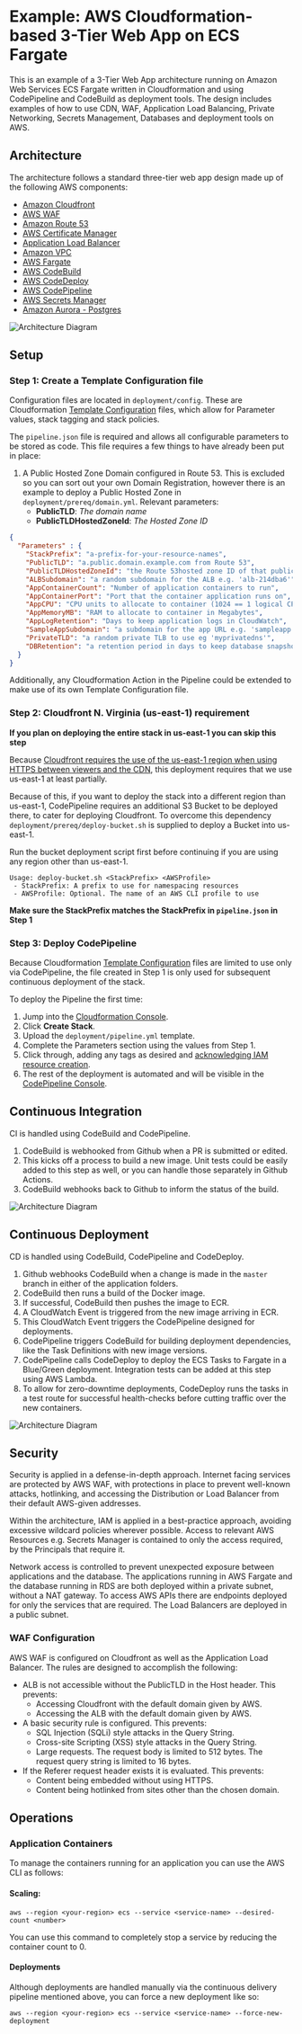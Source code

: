 # Example: AWS Cloudformation-based 3-Tier Web App on ECS Fargate
This is an example of a 3-Tier Web App architecture running on Amazon Web Services ECS Fargate written in Cloudformation and using CodePipeline and CodeBuild as deployment tools. The design includes examples of how to use CDN, WAF, Application Load Balancing, Private Networking, Secrets Management, Databases and deployment tools on AWS.

## Architecture

The architecture follows a standard three-tier web app design made up of the following AWS components:
  - [Amazon Cloudfront](https://aws.amazon.com/cloudfront/)
  - [AWS WAF](https://aws.amazon.com/waf/)
  - [Amazon Route 53](https://aws.amazon.com/route53/)
  - [AWS Certificate Manager](https://aws.amazon.com/certificate-manager/)
  - [Application Load Balancer](https://aws.amazon.com/elasticloadbalancing/)
  - [Amazon VPC](https://aws.amazon.com/vpc/)
  - [AWS Fargate](https://aws.amazon.com/fargate/)
  - [AWS CodeBuild](https://aws.amazon.com/codebuild/)
  - [AWS CodeDeploy](https://aws.amazon.com/codedeploy/)
  - [AWS CodePipeline](https://aws.amazon.com/codepipeline/)
  - [AWS Secrets Manager](https://aws.amazon.com/secrets-manager/)
  - [Amazon Aurora - Postgres](https://aws.amazon.com/rds/aurora/)

![Architecture Diagram](img/arch.png)

## Setup

### Step 1: Create a Template Configuration file
Configuration files are located in `deployment/config`. These are Cloudformation [Template Configuration](https://docs.aws.amazon.com/AWSCloudFormation/latest/UserGuide/continuous-delivery-codepipeline-cfn-artifacts.html#w2ab1c13c15c15) files, which allow for Parameter values, stack tagging and stack policies.

The `pipeline.json` file is required and allows all configurable parameters to be stored as code. This file requires a few things to have already been put in place:

  1. A Public Hosted Zone Domain configured in Route 53. This is excluded so you can sort out your own Domain Registration, however there is an example to deploy a Public Hosted Zone in `deployment/prereq/domain.yml`. Relevant parameters:
      - **PublicTLD**: _The domain name_
      - **PublicTLDHostedZoneId**: _The Hosted Zone ID_

```json
{
  "Parameters" : {
    "StackPrefix": "a-prefix-for-your-resource-names",
    "PublicTLD": "a.public.domain.example.com from Route 53",
    "PublicTLDHostedZoneId": "the Route 53hosted zone ID of that public domain name",
    "ALBSubdomain": "a random subdomain for the ALB e.g. 'alb-214dba6'",
    "AppContainerCount": "Number of application containers to run",
    "AppContainerPort": "Port that the container application runs on",
    "AppCPU": "CPU units to allocate to container (1024 == 1 logical CPU)",
    "AppMemoryMB": "RAM to allocate to container in Megabytes",
    "AppLogRetention": "Days to keep application logs in CloudWatch",
    "SampleAppSubdomain": "a subdomain for the app URL e.g. 'sampleapp'",
    "PrivateTLD": "a random private TLB to use eg 'myprivatedns'",
    "DBRetention": "a retention period in days to keep database snapshots"
  }
}
```

Additionally, any Cloudformation Action in the Pipeline could be extended to make use of its own Template Configuration file.

### Step 2: Cloudfront N. Virginia (us-east-1) requirement
**If you plan on deploying the entire stack in us-east-1 you can skip this step**

Because [Cloudfront requires the use of the us-east-1 region when using HTTPS between viewers and the CDN](https://docs.aws.amazon.com/AmazonCloudfront/latest/DeveloperGuide/cnames-and-https-requirements.html), this deployment requires that we use us-east-1 at least partially.

Because of this, if you want to deploy the stack into a different region than us-east-1, CodePipeline requires an additional S3 Bucket to be deployed there, to cater for deploying Cloudfront. To overcome this dependency `deployment/prereq/deploy-bucket.sh` is supplied to deploy a Bucket into us-east-1.

Run the bucket deployment script first before continuing if you are using any region other than us-east-1.

```
Usage: deploy-bucket.sh <StackPrefix> <AWSProfile>
 - StackPrefix: A prefix to use for namespacing resources
 - AWSProfile: Optional. The name of an AWS CLI profile to use
 ```

**Make sure the StackPrefix matches the StackPrefix in `pipeline.json` in Step 1**

### Step 3: Deploy CodePipeline
Because Cloudformation [Template Configuration](https://docs.aws.amazon.com/AWSCloudFormation/latest/UserGuide/continuous-delivery-codepipeline-cfn-artifacts.html#w2ab1c13c15c15) files are limited to use only via CodePipeline, the file created in Step 1 is only used for subsequent continuous deployment of the stack.

To deploy the Pipeline the first time:
 1. Jump into the [Cloudformation Console](https://console.aws.amazon.com/cloudformation/home).
 2. Click **Create Stack**.
 3. Upload the `deployment/pipeline.yml` template.
 4. Complete the Parameters section using the values from Step 1.
 5. Click through, adding any tags as desired and [acknowledging IAM resource creation](https://docs.aws.amazon.com/AWSCloudFormation/latest/UserGuide/using-iam-template.html#using-iam-capabilities).
 6. The rest of the deployment is automated and will be visible in the [CodePipeline Console](https://console.aws.amazon.com/codesuite/codepipeline/pipelines).

## Continuous Integration

CI is handled using CodeBuild and CodePipeline.
  1. CodeBuild is webhooked from Github when a PR is submitted or edited.
  2. This kicks off a process to build a new image. Unit tests could be easily added to this step as well, or you can handle those separately in Github Actions.
  3. CodeBuild webhooks back to Github to inform the status of the build.

![Architecture Diagram](img/ci.png)

## Continuous Deployment

CD is handled using CodeBuild, CodePipeline and CodeDeploy.
  1. Github webhooks CodeBuild when a change is made in the `master` branch in either of the application folders.
  2. CodeBuild then runs a build of the Docker image.
  3. If successful, CodeBuild then pushes the image to ECR.
  4. A CloudWatch Event is triggered from the new image arriving in ECR.
  5. This CloudWatch Event triggers the CodePipeline designed for deployments.
  6. CodePipeline triggers CodeBuild for building deployment dependencies, like the Task Definitions with new image versions.
  7. CodePipeline calls CodeDeploy to deploy the ECS Tasks to Fargate in a Blue/Green deployment. Integration tests can be added at this step using AWS Lambda.
  8. To allow for zero-downtime deployments, CodeDeploy runs the tasks in a test route for successful health-checks before cutting traffic over the new containers.

![Architecture Diagram](img/deploy.png)

## Security
Security is applied in a defense-in-depth approach. Internet facing services are protected by AWS WAF, with protections in place to prevent well-known attacks, hotlinking, and accessing the Distribution or Load Balancer from their default AWS-given addresses.

Within the architecture, IAM is applied in a best-practice approach, avoiding excessive wildcard policies wherever possible. Access to relevant AWS Resources e.g. Secrets Manager is contained to only the access required, by the Principals that require it.

Network access is controlled to prevent unexpected exposure between applications and the database. The applications running in AWS Fargate and the database running in RDS are both deployed within a private subnet, without a NAT gateway. To access AWS APIs there are endpoints deployed for only the services that are required. The Load Balancers are deployed in a public subnet.

### WAF Configuration
AWS WAF is configured on Cloudfront as well as the Application Load Balancer. The rules are designed to accomplish the following:
  - ALB is not accessible without the PublicTLD in the Host header. This prevents:
      - Accessing Cloudfront with the default domain given by AWS.
      - Accessing the ALB with the default domain given by AWS.
  - A basic security rule is configured. This prevents:
      - SQL Injection (SQLi) style attacks in the Query String.
      - Cross-site Scripting (XSS) style attacks in the Query String.
      - Large requests. The request body is limited to 512 bytes. The request query string is limited to 16 bytes.
  - If the Referer request header exists it is evaluated. This prevents:
      - Content being embedded without using HTTPS.
      - Content being hotlinked from sites other than the chosen domain.

## Operations

### Application Containers
To manage the containers running for an application you can use the AWS CLI as follows:

#### Scaling:
`aws --region <your-region> ecs --service <service-name> --desired-count <number>`

You can use this command to completely stop a service by reducing the container count to 0.

#### Deployments
Although deployments are handled manually via the continuous delivery pipeline mentioned above, you can force a new deployment like so:

`aws --region <your-region> ecs --service <service-name> --force-new-deployment`

